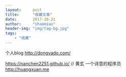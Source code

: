```yaml
---
layout:     post
title:      "收藏文章"
date:       2017-10-21
author:     "shaomiao"
header-img: "img/tag-bg.jpg"
tags:
    - "收藏"
---
```

个人blog
http://dongyado.com/

https://nanchen2251.github.io/
// 黄玄 一个诗意的程序员
http://huangxuan.me
